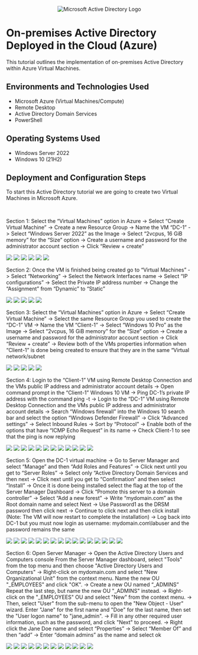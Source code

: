<p align="center">
<img src="https://i.imgur.com/pU5A58S.png" alt="Microsoft Active Directory Logo"/>
</p>

<h1>On-premises Active Directory Deployed in the Cloud (Azure)</h1>
This tutorial outlines the implementation of on-premises Active Directory within Azure Virtual Machines.<br />

<h2>Environments and Technologies Used</h2>

- Microsoft Azure (Virtual Machines/Compute)
- Remote Desktop
- Active Directory Domain Services
- PowerShell

<h2>Operating Systems Used </h2>

- Windows Server 2022
- Windows 10 (21H2)

<h2>Deployment and Configuration Steps</h2>

<p>To start this Active Directory tutorial we are going to create two Virtual Machines in Microsoft Azure.
</p>
<p>
</p>
<br />
<p>Section 1: Select the “Virtual Machines” option in Azure -> Select “Create Virtual Machine” -> Create a new Resource Group -> Name the VM “DC-1” -> Select “Windows Server 2022” as the Image -> Select “2vcpus, 16 GiB memory” for the “Size” option -> Create a username and password for the administrator account section -> Click “Review + create”</p>
<img src="https://i.gyazo.com/e6a9e290e25895dc34d4e02d354ce40b.png">
<img src="https://i.gyazo.com/d2fee5c127c16f240c64fc22addabeb3.png">
<img src="https://i.gyazo.com/30ddb13bc9a509331963818d763f0be1.png">
<img src="https://i.gyazo.com/d0aa64b7d15ae739868fcbe3c515a09f.png">
<img src="https://i.gyazo.com/142bdf7bba1856b23b5d6bc7287ff0ce.png">
<img src="https://i.gyazo.com/82b68c920f205e3635850a113b6d3ea7.png">
<p>
<p>Section 2: Once the VM is finished being created go to “Virtual Machines” -> Select “Networking” -> Select the Network Interfaces name -> Select “IP configurations” -> Select the Private IP address number -> Change the “Assignment” from “Dynamic” to “Static”</p>
<img src="https://i.gyazo.com/5189f0830049f96b8ea7a0c4355cba4e.png">
<img src="https://i.gyazo.com/086ace2f525faa3a7f8350d446a8af5f.png">
<img src="https://i.gyazo.com/4b7e95fe3c54d9c14de1beba915c441f.png">
<img src="https://i.gyazo.com/79edeede8dc27f725e7c5c4366bc94eb.png">
<img src="https://i.gyazo.com/82b2f02c71057357183691c34bb9c097.png">
<p>Section 3: Select the “Virtual Machines” option in Azure ->  Select “Create Virtual Machine” -> Select the same Resource Group you used to create the “DC-1” VM -> Name the VM “Client-1” -> Select “Windows 10 Pro” as the Image -> Select “2vcpus, 16 GiB memory” for the “Size” option -> Create a username and password for the administrator account section -> Click “Review + create” -> Review both of the VMs properties information when “Client-1” is done being created to ensure that they are in the same “Virtual network/subnet</p>
<img src="https://i.gyazo.com/42530219f21d00948f71f5b2f10e4639.png">
<img src="https://i.gyazo.com/aad925bf3119f50a3fc73bcaf1c0179a.png">
<img src="https://i.gyazo.com/c9fd3e9c824d2313dd47dadd523fb070.png">
<img src="https://i.gyazo.com/33a58fc9bda355e1392c241498ba7c69.png">
<img src="https://i.gyazo.com/925f7743bc5da56465ef21a801465dda.png">
<p>Section 4: Login to the “Client-1” VM using Remote Desktop Connection and the VMs public IP address and administrator account details -> Open command prompt in the “Client-1” Windows 10 VM -> Ping DC-1’s private IP address with the command ping -t <ip address> -> Login to the “DC-1” VM using Remote Desktop Connection and the VMs public IP address and administrator account details -> Search “Windows firewall” into the Windows 10 search bar and select the option “Windows Defender Firewall” -> Click “Advanced settings” -> Select Inbound Rules -> Sort by “Protocol” -> Enable both of the options that have “ICMP Echo Request” in its name -> Check Client-1 to see that the ping is now replying</p>
<img src="https://i.gyazo.com/e4c5cb0d06a36fdfe7ba92f475f3c8c9.png">
<img src="https://i.gyazo.com/95b326db5c13069115cd39fc63ac9bdb.png">
<img src="https://i.gyazo.com/4c957e955bd196a3e22fdff5f76616c1.png">
<img src="https://i.gyazo.com/1bc4737ed9f42402654a510e5b10ffbf.png">
<img src="https://i.gyazo.com/f23a167b54da56e650c42865ffd9f0fa.png">
<img src="https://i.gyazo.com/d7b8aa39253ad6bb9373f95fc04f9ccf.png">
<img src="https://i.gyazo.com/5836b6c5fee146d1da607f5e5d952524.png">
<img src="https://i.gyazo.com/643d195d5c376f8ab07b4cd87357a027.png">
<img src="https://i.gyazo.com/fab7aa0cbeb4d33b8af0c3e972d875d6.png">
<img src="https://i.gyazo.com/2eac7fe96eeca8178cd97d05b119856f.png">
<img src="https://i.gyazo.com/927900553ef274cf44e4c87f9ef8610d.png">
<img src="https://i.gyazo.com/2c426c65fb8632beccf55065a8649382.png">
<p>Section 5: Open the DC-1 virtual machine -> Go to Server Manager and select “Manage” and then “Add Roles and Features” -> Click next until you get to “Server Roles” -> Select only “Active Directory Domain Services and then next -> Click next until you get to “Confirmation” and then select “Install” -> Once it is done being installed select the flag at the top of the Server Manager Dashboard -> Click “Promote this server to a domain controller” -> Select “Add a new forest” -> Write “mydomain.com” as the Root domain name and select Next -> Use Password1 as the DRSM password then click next -> Continue to click next and then click install (Note: The VM will now restart to complete the installation) -> Log back into DC-1 but you must now login as username: mydomain.com\labuser and the password remains the same</p>
<img src="https://i.gyazo.com/002cce0a04acb7e5a6acb87c204f7ca9.png">
<img src="https://i.gyazo.com/7429f203fbc6e96d232e8deeacb1a6b0.png">
<img src="https://i.gyazo.com/bcb02728fb6abd8997b017e222f27564.png">
<img src="https://i.gyazo.com/2b0d4d16cd68c28a531de8cb8daf243d.png">
<img src="https://i.gyazo.com/4f1c4c9992ab8fcad64e04f8bff16408.png">
<img src="https://i.gyazo.com/bc41685accdbfdf8d9d1543264f3f2e2.png">
<img src="https://i.gyazo.com/5251ce4b4b683d7641e4d5621f67d192.png">
<img src="https://i.gyazo.com/0a6eaf91ad9611e6f276fb3f0c97e916.png">
<img src="https://i.gyazo.com/6535686817371af63bd9e08269112ccd.png">
<img src="https://i.gyazo.com/7c31f9fc22750ba9950d9373c4622e9b.png">
<img src="https://i.gyazo.com/18e067bced007e3dbc2b110157a3a2c9.png">
<img src="https://i.gyazo.com/0c9324f96fac859e4854f71d05ef3e70.png">
<img src="https://i.gyazo.com/0a7b004bb24c08d2d76d671f8609377f.png">
<img src="https://i.gyazo.com/d1121eca0c6e5236b2091507f94fff19.png">
<img src="https://i.gyazo.com/6417933072f0b01223a8b29c684f3b9a.png">
<img src="https://i.gyazo.com/7ac566fa9cc2172d7c16210b3e7775e0.png">
<p>Section 6: Open Server Manager -> Open the Active Directory Users and Computers console
From the Server Manager dashboard, select "Tools" from the top menu and then choose "Active Directory Users and Computers" -> Right-click on mydomain.com and select "New Organizational Unit" from the context menu. Name the new OU "_EMPLOYEES" and click "OK". -> Create a new OU named “_ADMINS” Repeat the last step, but name the new OU "_ADMINS" instead. -> Right-click on the "_EMPLOYEES" OU and select "New" from the context menu. -> Then, select "User" from the sub-menu to open the "New Object - User" wizard. Enter "Jane" for the first name and "Doe" for the last name, then set the "User logon name" to "jane_admin". -> Fill in any other required user information, such as the password, and click "Next" to proceed. -> Right click the Jane Doe name and select “Properties” -> Select “Member Of” and then “add” -> Enter “domain admins” as the name and select ok</p>
<img src="https://i.gyazo.com/c64dff3a2971baa69b4a52aa130c054e.png">
<img src="https://i.gyazo.com/c58b9a0574c90f044241a6d0b8d7e49c.png">
<img src="https://i.gyazo.com/68ed6f39cf2b674246ad827277e41d2f.png">
<img src="https://i.gyazo.com/70cdbd2bd7d2e47e9010c24deeb9f8af.png">
<img src="https://i.gyazo.com/e3207416b0bfc288e936372b3e7290d4.png">
<img src="https://i.gyazo.com/4ed6584a87bf20bbc825bd76141599f7.png">
<img src="https://i.gyazo.com/b6c6d539f41855f70cdd69fbfeef92eb.png">
<img src="https://i.gyazo.com/d154ea8ba76acf37da305a9b67d488eb.png">
<img src="https://i.gyazo.com/f8a68944b07ee1c639ac71fba342fb48.png">
<img src="https://i.gyazo.com/62f542526d4c69f70dba813a2317e325.png">
<img src="https://i.gyazo.com/60e628202b239b318f6d2232d6971215.png">
<img src="https://i.gyazo.com/de538fed61a7b9b596335dc82cda503b.png">
